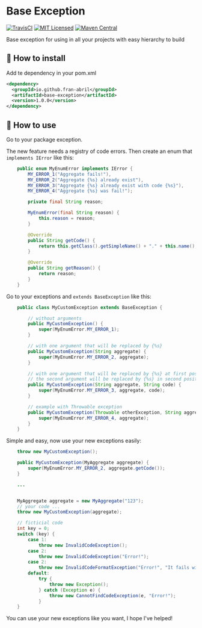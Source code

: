 # Base Exception

[![TravisCI](https://app.travis-ci.com/Fran-Abril/base-exception.svg?branch=main)](https://app.travis-ci.com/github/Fran-Abril/base-exception)
[![MIT Licensed](https://img.shields.io/badge/license-MIT-brightgreen.svg?style=flat-square)](LICENSE.md)
[![Maven Central](https://img.shields.io/maven-central/v/io.github.fran-abril/base-exception.svg?label=Maven%20Central)](https://search.maven.org/search?q=g:%22io.github.fran-abril%22%20AND%20a:%22base-exception%22)

Base exception for using in all your projects with easy hierarchy to build

## 🔽 How to install

Add te dependency in your pom.xml

```xml
<dependency>
  <groupId>io.github.fran-abril</groupId>
  <artifactId>base-exception</artifactId>
  <version>1.0.0</version>
</dependency>
```

## 🚀 How to use

Go to your package exception.

The new feature needs a registry of code errors. Then create an enum that `implements IError` like this:

```Java
    public enum MyEnumError implements IError {
        MY_ERROR_1("Aggregate fails!"),
        MY_ERROR_2("Aggregate {%s} already exist"),
        MY_ERROR_3("Aggregate {%s} already exist with code {%s}"),
        MY_ERROR_4("Aggregate {%s} was fail!");

        private final String reason;

        MyEnumError(final String reason) {
            this.reason = reason;
        }

        @Override
        public String getCode() {
            return this.getClass().getSimpleName() + "." + this.name();
        }

        @Override
        public String getReason() {
            return reason;
        }
    }
```

Go to your exceptions and `extends BaseException` like this:

```Java
    public class MyCustomException extends BaseException {

        // without arguments
        public MyCustomException() {
            super(MyEnumError.MY_ERROR_1);
        }

        // with one argument that will be replaced by {%s}
        public MyCustomException(String aggregate) {
            super(MyEnumError.MY_ERROR_2, aggregate);
        }

        // with one argument that will be replaced by {%s} at first position
        // the second argument will be replaced by {%s} in second position
        public MyCustomException(String aggregate, String code) {
            super(MyEnumError.MY_ERROR_3, aggregate, code);
        }

        // example with Throwable exception
        public MyCustomException(Throwable otherException, String aggregate) {
            super(MyEnumError.MY_ERROR_4, aggregate);
        }
    }
```

Simple and easy, now use your new exceptions easily:
```Java
    throw new MyCustomException();
```

```Java
    public MyCustomException(MyAggregate aggregate) {
        super(MyEnumError.MY_ERROR_2, aggregate.getCode());
    }

    ...


    MyAggregate aggregate = new MyAggregate("123");
    // your code ...
    throw new MyCustomException(aggregate);
```

```Java
    // ficticial code
    int key = 0;
    switch (key) {
        case 1:
            throw new InvalidCodeException();
        case 2:
            throw new InvalidCodeException("Error!");
        case 2:
            throw new InvalidCodeFormatException("Error!", "It fails with key: " + key);
        default:
            try {
                throw new Exception();
            } catch (Exception e) {
                throw new CannotFindCodeException(e, "Error!");
            }
    }
```

You can use your new exceptions like you want, I hope I've helped!